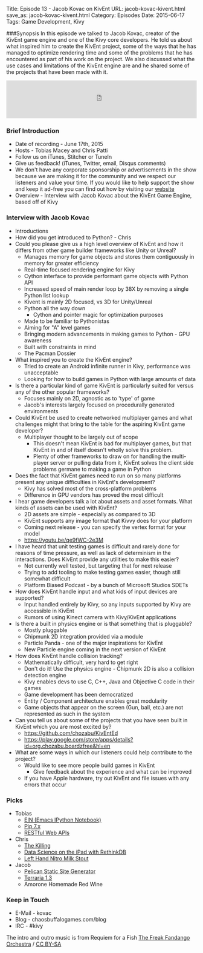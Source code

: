 Title: Episode 13 - Jacob Kovac on KivEnt
URL: jacob-kovac-kivent.html
save_as: jacob-kovac-kivent.html
Category: Episodes
Date: 2015-06-17
Tags: Game Development, Kivy

###Synopsis
In this episode we talked to Jacob Kovac, creator of the KivEnt game engine and one of the Kivy core developers. He told us about what inspired him to create the KivEnt project, some of the ways that he has managed to optimize rendering time and some of the problems that he has encountered as part of his work on the project. We also discussed what the use cases and limitations of the KivEnt engine are and he shared some of the projects that have been made with it.

<iframe id="audio_iframe" src="http://www.podbean.com/media/player/sztiw-571853?from=wp&skin=103&postId=5707859&download=1&share=1&fonts=Helvetica&auto=0" height="100" width="100%" frameborder="0" scrolling="no" data-name="pb-iframe-player"></iframe>

### Brief Introduction
*  Date of recording - June 17th, 2015
*  Hosts - Tobias Macey and Chris Patti
*  Follow us on iTunes, Stitcher or TuneIn
*  Give us feedback! (iTunes, Twitter, email, Disqus comments)
*  We don't have any corporate sponsorship or advertisements in the show because we are making it for the community and we respect our listeners and value your time. If you would like to help support the show and keep it ad-free you can find out how by visiting our [website](http://podcastinit.com/our-plans-for-your-donations.html)
*  Overview - Interview with Jacob Kovac about the KivEnt Game Engine, based off of Kivy

### Interview with Jacob Kovac
*  Introductions
*  How did you get introduced to Python? - Chris
*  Could you please give us a high level overview of KivEnt and how it differs from other game builder frameworks like Unity or Unreal?
    *  Manages memory for game objects and stores them contiguously in memory for greater efficiency
    *  Real-time focused rendering engine for Kivy
    *  Cython interface to provide performant game objects with Python API
    *  Increased speed of main render loop by 38X by removing a single Python list lookup
    *  Kivent is mainly 2D focused, vs 3D for Unity/Unreal
    *  Python all the way down
        *  Cython and pointer magic for optimization purposes
    *  Made to be familiar to Pythonistas
    *  Aiming for "A" level games
    *  Bringing modern advancements in making games to Python - GPU awareness
    * Built with constraints in mind
    * The Pacman Dossier
*  What inspired you to create the KivEnt engine?
    *  Tried to create an Android infinite runner in Kivy, performance was unacceptable
    *  Looking for how to build games in Python with large amounts of data
*  Is there a particular kind of game KivEnt is particularly suited for versus any of the other popular frameworks?
    *  Focuses mainly on 2D, agnostic as to 'type' of game
    *  Jacob's interests largely focused on procedurally generated environments
*  Could KivEnt be used to create networked multiplayer games and what challenges might that bring to the table for the aspiring KivEnt game developer?
    *  Multiplayer thought to be largely out of scope
        *  This doesn't mean KivEnt is bad for multiplayer games, but that KivEnt in and of itself doesn't wholly solve this problem.
        *  Plenty of other frameworks to draw on for handling the multi-player server or pulling data from it, KivEnt solves the client side problems germane to making a game in Python
*  Does the fact that KivEnt games need to run on so many platforms present any unique difficulties in KivEnt's development?
    *  Kivy has solved most of the cross-platform problems
    *  Difference in GPU vendors has proved the most difficult
*  I hear game developers talk a lot about assets and asset formats. What kinds of assets can be used with KivEnt?
    *  2D assets are simple - especially as compared to 3D
    *  KivEnt supports any image format that Kivvy does for your platform
    *  Coming next release - you can specify the vertex format for your model
    *  https://youtu.be/qe9fWC-2e3M
*  I have heard that unit testing games is difficult and rarely done for reasons of time pressure, as well as lack of determinism in the interactions. Does KivEnt provide any utilities to make this easier?
    *  Not currently well tested, but targeting that for next release
    *  Trying to add tooling to make testing games easier, though still somewhat difficult
    *  Platform Biased Podcast - by a bunch of Microsoft Studios SDETs
*  How does KivEnt handle input and what kids of input devices are supported?
    *  Input handled entirely by Kivy, so any inputs supported by Kivy are accessible in KivEnt
    *  Rumors of using Kinect camera with Kivy/KivEnt applications
* Is there a built in physics engine or is that something that is pluggable?
    *  Mostly pluggable
    *  Chipmunk 2D integration provided via a module
    *  Particle Panda - one of the major inspirations for KivEnt
    *  New Particle engine coming in the next version of KivEnt
* How does KivEnt handle collision tracking?
    *  Mathematically difficult, very hard to get right
    *  Don't do it! Use the physics engine - Chipmunk 2D is also a collision detection engine
    *  Kivy enables devs to use C, C++, Java and Objective C code in their games
    *  Game development has been democratized
    *  Entity / Component architecture enables great modularity
    *  Game objects that appear on the screen (Gun, ball, etc.) are not represented as such in the system
* Can you tell us about some of the projects that you have seen built in KivEnt which you are most excited by?
    *  https://github.com/chozabu/KivEntEd
    *  https://play.google.com/store/apps/details?id=org.chozabu.boardzfree&hl=en
* What are some ways in which our listeners could help contribute to the project?
    *  Would like to see more people build games in KivEnt
        *  Give feedback about the experience and what can be improved
    *  If you have Apple hardware, try out KivEnt and file issues with any errors that occur

### Picks
*  Tobias
    *  [EIN (Emacs IPython Notebook)](https://github.com/tkf/emacs-ipython-notebook)
    *  [Pip 7.x](https://pip.pypa.io/en/latest/news.html)
    *  [RESTful Web APIs](http://www.tkqlhce.com/click-7841235-11260198-1430755877000?url=http%3A%2F%2Fshop.oreilly.com%2Fproduct%2F0636920028468.*do%3Fcmp%3Daf-webplatform-books-videos-product\_cj\_9781449358068\_%2525zp&cjsku=0636920028468*)
*  Chris
    *  [The Killing](http://www.imdb.com/title/tt1637727/)
    *  [Data Science on the iPad with RethinkDB](http://rethinkdb.com/blog/pythonista/)
    *  [Left Hand Nitro Milk Stout](http://lefthandbrewing.com/beers/milk-stout-nitro/)
*  Jacob
    *  [Pelican Static Site Generator](http://getpelican.com)
    *  [Terraria 1.3](https://terraria.org/)
    *  Amorone Homemade Red Wine

### Keep in Touch
*  E-Mail - kovac
*  Blog - chaosbuffalogames.com/blog
*  IRC - \#kivy

The intro and outro music is from Requiem for a Fish [The Freak Fandango Orchestra](http://freemusicarchive.org/music/The\_Freak\_Fandango\_Orchestra/) / [CC BY-SA](http://creativecommons.org/licenses/by-sa/3.0/)
